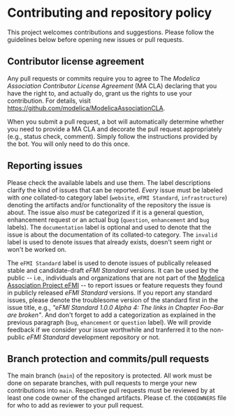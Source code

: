 # Contributing and repository policy

This project welcomes contributions and suggestions. Please follow the guidelines below before opening new issues or pull requests.

## Contributor license agreement

Any pull requests or commits require you to agree to The _Modelica Association Contributor License Agreement_ (MA CLA) declaring that you have the right to, and actually do, grant us the rights to use your contribution. For details, visit https://github.com/modelica/ModelicaAssociationCLA.

When you submit a pull request, a bot will automatically determine whether you need to provide a MA CLA and decorate the pull request appropriately (e.g., status check, comment). Simply follow the instructions provided by the bot. You will only need to do this once.

## Reporting issues

Please check the available labels and use them. The label descriptions clarify the kind of issues that can be reported. _Every_ issue must be labeled with _one_ collated-to category label (`website`, `eFMI Standard`, `infrastructure`) denoting the artifacts and/or functionality of the repository the issue is about. The issue also _must_ be categorized if it is a general question, enhancement request or an actual bug (`question`, `enhancement` and `bug` labels). The `documentation` label is optional and used to denote that the issue is about the documentation of its collated-to category. The `invalid` label is used to denote issues that already exists, doesn't seem right or won't be worked on.

The `eFMI Standard` label is used to denote issues of publically released stable and candidate-draft _eFMI Standard_ versions. It can be used by the public -- i.e., individuals and organizations that are not part of the [Modelica Association Project eFMI](https://www.efmi-standard.org/about/) -- to report issues or feature requests they found in publicly released _eFMI Standard_ versions. If you report any standard issues, please denote the troublesome version of the standard first in the issue title, e.g., _"eFMI Standard 1.0.0 Alpha 4: The links in Chapter Foo-Bar are broken"_. And don't forget to add a categorization as explained in the previous paragraph (`bug`, `ehancement` or `question` label). We will provide feedback if we consider your issue worthwhile and tranferred it to the non-public _eFMI Standard_ development repository or not.

## Branch protection and commits/pull requests

The main branch (`main`) of the repository is protected. All work must be done on separate branches, with pull requests to merge your new contributions into `main`. Respective pull requests must be reviewed by at least one code owner of the changed artifacts. Please cf. the `CODEOWNERS` file for who to add as reviewer to your pull request.
